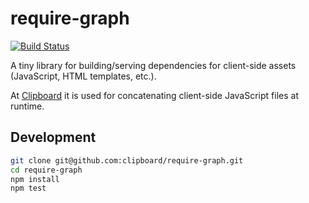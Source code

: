 # require-graph

[![Build Status](https://travis-ci.org/clipboard/require-graph.png)](https://travis-ci.org/clipboard/require-graph)

A tiny library for building/serving dependencies for client-side assets
(JavaScript, HTML templates, etc.).

At [Clipboard](https://clipboard.com/) it is used for concatenating client-side
JavaScript files at runtime.

## Development
```bash
git clone git@github.com:clipboard/require-graph.git
cd require-graph
npm install
npm test
